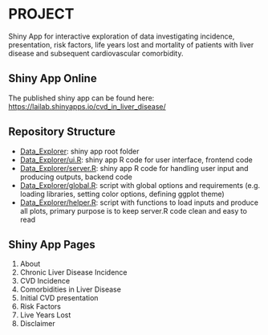 # PROJECT

Shiny App for interactive exploration of data investigating incidence, presentation, risk factors, life years lost and mortality of patients with liver disease and subsequent cardiovascular comorbidity.

## Shiny App Online
The published shiny app can be found here:
[https://lailab.shinyapps.io/cvd_in_liver_disease/
](https://lailab.shinyapps.io/cvd_in_liver_disease/
)
## Repository Structure
- [Data_Explorer](Data_Explorer): shiny app root folder
- [Data_Explorer/ui.R](Data_Explorer/ui.R): shiny app R code for user interface, frontend code
- [Data_Explorer/server.R](Data_Explorer/server.R): shiny app R code for handling user input and producing outputs, backend code
- [Data_Explorer/global.R](Data_Explorer/global.R): script with global options and requirements (e.g. loading libraries, setting color options, defining ggplot theme)
- [Data_Explorer/helper.R](Data_Explorer/helper.R): script with functions to load inputs and produce all plots, primary purpose is to keep server.R code clean and easy to read


## Shiny App Pages

1. About
2. Chronic Liver Disease Incidence
3. CVD Incidence
4. Comorbidities in Liver Disease
5. Initial CVD presentation
6. Risk Factors
7. Live Years Lost
8. Disclaimer
